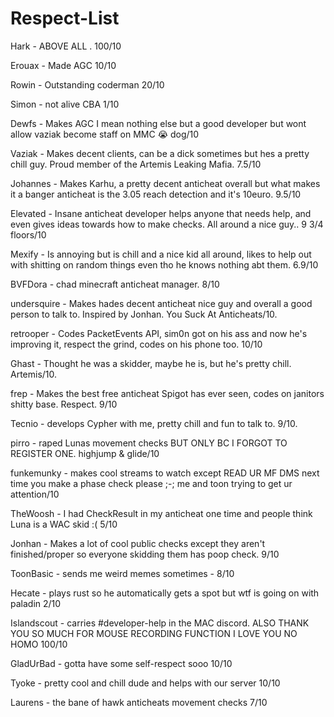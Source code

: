 # Respect-List



Hark - ABOVE ALL . 100/10

Erouax - Made AGC 10/10

Rowin - Outstanding coderman 20/10 

Simon - not alive CBA 1/10

Dewfs - Makes AGC I mean nothing else but a good developer but wont allow vaziak become staff on MMC :sob: dog/10

Vaziak - Makes decent clients, can be a dick sometimes but hes a pretty chill guy. Proud member of the Artemis Leaking Mafia. 7.5/10

Johannes - Makes Karhu, a pretty decent anticheat overall but what makes it a banger anticheat is the 3.05 reach detection and it's 10euro. 9.5/10

Elevated - Insane anticheat developer helps anyone that needs help, and even gives ideas towards how to make checks. All around a nice guy.. 9 3/4 floors/10

Mexify - Is annoying but is chill and a nice kid all around, likes to help out with shitting on random things even tho he knows nothing abt them. 6.9/10

BVFDora - chad minecraft anticheat manager. 8/10

undersquire - Makes hades decent anticheat nice guy and overall a good person to talk to. Inspired by Jonhan. You Suck At Anticheats/10.

retrooper - Codes PacketEvents API, sim0n got on his ass and now he's improving it, respect the grind, codes on his phone too. 10/10

Ghast - Thought he was a skidder, maybe he is, but he's pretty chill. Artemis/10.

frep - Makes the best free anticheat Spigot has ever seen, codes on janitors shitty base. Respect. 9/10

Tecnio - develops Cypher with me, pretty chill and fun to talk to. 9/10.

pirro - raped Lunas movement checks BUT ONLY BC I FORGOT TO REGISTER ONE. highjump & glide/10

funkemunky - makes cool streams to watch except READ UR MF DMS next time you make a phase check please ;-; me and toon trying to get ur attention/10

TheWoosh - I had CheckResult in my anticheat one time and people think Luna is a WAC skid :( 5/10

Jonhan - Makes a lot of cool public checks except they aren't finished/proper so everyone skidding them has poop check. 9/10

ToonBasic - sends me weird memes sometimes - 8/10

Hecate - plays rust so he automatically gets a spot but wtf is going on with paladin 2/10

Islandscout - carries #developer-help in the MAC discord. ALSO THANK YOU SO MUCH FOR MOUSE RECORDING FUNCTION I LOVE YOU NO HOMO 100/10

GladUrBad - gotta have some self-respect sooo 10/10

Tyoke - pretty cool and chill dude and helps with our server 10/10

Laurens - the bane of hawk anticheats movement checks 7/10





